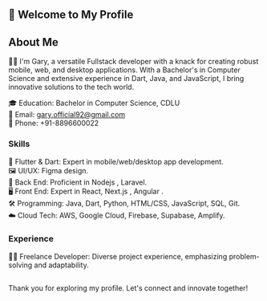 ## 🌟 Welcome to My Profile

## About Me

👨‍💻 I'm Gary, a versatile Fullstack developer with a knack for creating robust mobile, web, and desktop applications. With a Bachelor's in Computer Science and extensive experience in Dart, Java, and JavaScript, I bring innovative solutions to the tech world.

🎓 Education: Bachelor in Computer Science, CDLU                                                    
📧 Email: gary.official92@gmail.com                                                              
📱 Phone: +91-8896600022                                                  

### Skills

🚀 Flutter & Dart: Expert in mobile/web/desktop app development.                                    
🖼️ UI/UX: Figma design.                                                                        
🔧 Back End: Proficient in Nodejs , Laravel.                                    
🖥️ Front End: Expert in React, Next.js , Angular .                                                                        
🛠️ Programming: Java, Dart, Python, HTML/CSS, JavaScript, SQL, Git.                                    
☁️ Cloud Tech: AWS, Google Cloud, Firebase, Supabase, Amplify.                              

### Experience

👨‍🚀 Freelance Developer: Diverse project experience, emphasizing problem-solving and adaptability.                                        

## 

Thank you for exploring my profile. Let's connect and innovate together!
